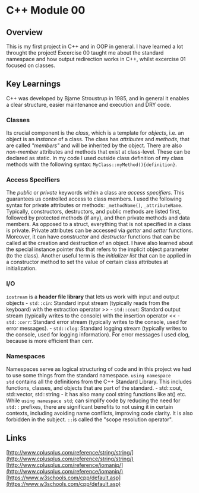# C++ Module 00

## Overview
This is my first project in C++ and in OOP in general. I have learned a lot throught the project! 
Excercise 00 taught me about the standard namespace and how output redirection works in C++, whilst excercise 01 focused on classes.

## Key Learnings
C++ was developed by Bjarne Stroustrup in 1985, and in general it enables a clear structure, easier maintenance and execution and DRY code.

### Classes
Its crucial component is the *class*, which is a template for *objects*, i.e. an object is an *instance* of a class. The class has *attributes* and *methods*, that are called *"members"* and will be inherited by the object. There are also *non-member* attributes and methods that exist at class-level. These can be declared as static.
In my code I used outside class definition of my class methods with the following syntax: `MyClass::myMethod(){definition}`. 

### Access Specifiers
The *public* or *private* keywords within a class are *access specifiers*. This guarantees us controlled access to class members. I used the following syntax for private attributes or methods: `_methodName()`, `_attributeName`. Typically, constructors, destructors, and public methods are listed first, followed by protected methods (if any), and then private methods and data members.
As opposed to a struct, everything that is not specified in a class is private. Private attributes can be accessed via *getter* and *setter* functions. 
Moreover, it can have *constructor* and *destructor* functions that can be called at the creation and destruction of an object.
I have also learned about the special instance pointer *this* that refers to the implicit object parameter (to the class). Another useful term is the *initializer list* that can be applied in a constructor method to set the value of certain class attributes at initialization.

### I/O
`iostream` is a **header file library** that lets us work with input and output objects
    - `std::cin`: Standard input stream (typically reads from the keyboard) with the extraction operator >>
    - `std::cout`: Standard output stream (typically writes to the console) with the insertion operator <<
    - `std::cerr`: Standard error stream (typically writes to the console, used for error messages).
    - `std::clog`: Standard logging stream (typically writes to the console, used for logging information).
For error messages I used clog, because is more efficient than cerr.

### Namespaces
Namespaces serve as logical structuring of code and in this project we had to use some things from the standard namespace.
`using namespace std` contains all the definitions from the C++ Standard Library. This includes functions, classes, and objects that are part of the standard.
    - std::cout, std::vector, std::string
    - it has also many cool string functions like at() etc.
While `using namespace std`; can simplify code by reducing the need for `std::` prefixes, there are significant benefits to not using it in certain contexts, including avoiding name conflicts, improving code clarity. It is also forbidden in the subject.
`::`is called the "scope resolution operator".

## Links
[http://www.cplusplus.com/reference/string/string/](http://www.cplusplus.com/reference/string/string/)
[http://www.cplusplus.com/reference/iomanip/](http://www.cplusplus.com/reference/iomanip/)
[https://www.w3schools.com/cpp/default.asp](https://www.w3schools.com/cpp/default.asp)